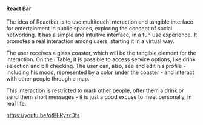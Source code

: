 #### React Bar

The idea of Reactbar is to use multitouch interaction and tangible
interface for entertainment in public spaces, exploring the concept
of social networking. It has a simple and intuitive interface,
in a fun use experience. It promotes a real interaction among users,
starting it in a virtual way.

The user receives a glass coaster, which will be the tangible element
for the interaction. On the i.Table, it is possible to access service
options, like drink selection and bill checking. The user can, also,
see and edit his profile - including his mood, represented by a color
under the coaster - and interact with other people through a map.

This interaction is restricted to mark other people, offer them a drink
or send them short messages - it is just a good excuse to meet
personally, in real life.

https://youtu.be/otBFRyzrDfs
